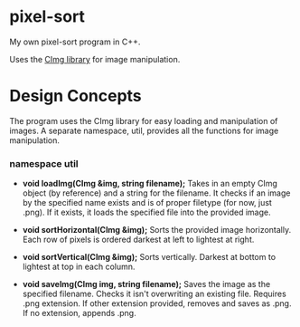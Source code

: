 pixel-sort
==========

My own pixel-sort program in C++.

Uses the [CImg library](http://cimg.sourceforge.net) for image manipulation.

Design Concepts
===============

The program uses the CImg library for easy loading and manipulation of images. A separate namespace, util, provides all the functions for image manipulation.

### namespace util

* **void loadImg(CImg &img, string filename);** Takes in an empty CImg object (by reference) and a string for the filename. It checks if an image by the specified name exists and is of proper filetype (for now, just .png). If it exists, it loads the specified file into the provided image.

* **void sortHorizontal(CImg &img);** Sorts the provided image horizontally. Each row of pixels is ordered darkest at left to lightest at right.

* **void sortVertical(CImg &img);** Sorts vertically. Darkest at bottom to lightest at top in each column.

* **void saveImg(CImg img, string filename);** Saves the image as the specified filename. Checks it isn't overwriting an existing file. Requires .png extension. If other extension provided, removes and saves as .png. If no extension, appends .png.
